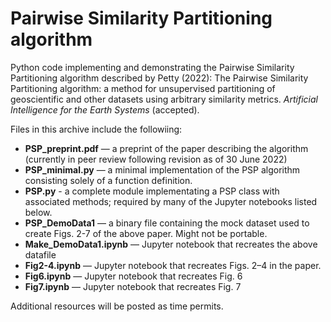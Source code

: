 # Pairwise Similarity Partitioning algorithm

Python code implementing and demonstrating the Pairwise Similarity Partitioning algorithm described by Petty (2022): The Pairwise Similarity Partitioning algorithm: a method for unsupervised partitioning of geoscientific and other datasets using arbitrary similarity metrics.  *Artificial Intelligence for the Earth Systems* (accepted).

Files in this archive include the followiing:

* **PSP_preprint.pdf** — a preprint of the paper describing the algorithm (currently in peer review following revision as of 30 June 2022)
* **PSP_minimal.py** — a minimal implementation of the PSP algorithm consisting solely of a function definition.
* **PSP.py** - a complete module implementating a PSP class with associated methods; required by many of the Jupyter notebooks listed below.
* **PSP_DemoData1**  — a binary file containing the mock dataset used to create Figs. 2-7 of the above paper. Might not be portable.
* **Make_DemoData1.ipynb** — Jupyter notebook that recreates the above datafile
* **Fig2-4.ipynb** — Jupyter notebook that recreates Figs. 2–4 in the paper.
* **Fig6.ipynb** — Jupyter notebook that recreates Fig. 6
* **Fig7.ipynb** — Jupyter notebook that recreates Fig. 7

Additional resources will be posted as time permits.   



